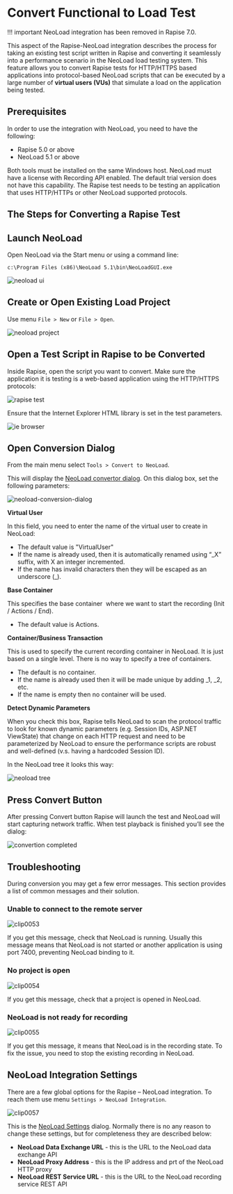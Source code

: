 # Convert Functional to Load Test

!!! important
    NeoLoad integration has been removed in Rapise 7.0.

This aspect of the Rapise-NeoLoad integration describes the process for taking an existing test script written in Rapise and converting it seamlessly into a performance scenario in the NeoLoad load testing system. This feature allows you to convert Rapise tests for HTTP/HTTPS based applications into protocol-based NeoLoad scripts that can be executed by a large number of **virtual users (VUs)** that simulate a load on the application being tested.

## Prerequisites

In order to use the integration with NeoLoad, you need to have the following:

- Rapise 5.0 or above
- NeoLoad 5.1 or above

Both tools must be installed on the same Windows host. NeoLoad must have a license with Recording API enabled. The default trial version does not have this capability. The Rapise test needs to be testing an application that uses HTTP/HTTPs or other NeoLoad supported protocols.

## The Steps for Converting a Rapise Test

## Launch NeoLoad

Open NeoLoad via the Start menu or using a command line:

    c:\Program Files (x86)\NeoLoad 5.1\bin\NeoLoadGUI.exe

![neoload ui](./img/convert_functional_to_load_tes1.png)

## Create or Open Existing Load Project

Use menu `File > New` or `File > Open`.

![neoload project](./img/convert_functional_to_load_tes2.png)

## Open a Test Script in Rapise to be Converted

Inside Rapise, open the script you want to convert. Make sure the application it is testing is a web-based application using the HTTP/HTTPS protocols:

![rapise test](./img/convert_functional_to_load_tes3.png)

Ensure that the Internet Explorer HTML library is set in the test parameters.

![ie browser](./img/convert_functional_to_load_tes4.png)

## Open Conversion Dialog

From the main menu select `Tools > Convert to NeoLoad`.

This will display the [NeoLoad convertor dialog](neoload_convertor_dialog.md). On this dialog box, set the following parameters:

![neoload-conversion-dialog](./img/convert_functional_to_load_tes6.png)

**Virtual User**

In this field, you need to enter the name of the virtual user to create in NeoLoad:

- The default value is "VirtualUser"
- If the name is already used, then it is automatically renamed using “_X” suffix, with X an integer incremented.
- If the name has invalid characters then they will be escaped as an underscore (_).

**Base Container**

This specifies the base container  where we want to start the recording (Init / Actions / End).

- The default value is Actions.

**Container/Business Transaction**

This is used to specify the current recording container in NeoLoad. It is just based on a single level. There is no way to specify a tree of containers.

- The default is no container.
- If the name is already used then it will be made unique by adding _1, _2, etc.
- If the name is empty then no container will be used.

**Detect Dynamic Parameters**

When you check this box, Rapise tells NeoLoad to scan the protocol traffic to look for known dynamic parameters (e.g. Session IDs, ASP.NET ViewState) that change on each HTTP request and need to be parameterized by NeoLoad to ensure the performance scripts are robust and well-defined (v.s. having a hardcoded Session ID).

In the NeoLoad tree it looks this way:

![neoload tree](./img/convert_functional_to_load_tes7.png)

## Press Convert Button

After pressing Convert button Rapise will launch the test and NeoLoad will start capturing network traffic. When test playback is finished
you’ll see the dialog:

![convertion completed](./img/convert_functional_to_load_tes8.png)

## Troubleshooting

During conversion you may get a few error messages. This section provides a list of common messages and their solution.

### Unable to connect to the remote server

![clip0053](./img/convert_functional_to_load_tes9.png)

If you get this message, check that NeoLoad is running. Usually this message means that NeoLoad is not started or another application is using port 7400, preventing NeoLoad binding to it.

### No project is open

![clip0054](./img/convert_functional_to_load_tes10.png)

If you get this message, check that a project is opened in NeoLoad.

### NeoLoad is not ready for recording

![clip0055](./img/convert_functional_to_load_tes11.png)

If you get this message, it means that NeoLoad is in the recording state. To fix the issue, you need to stop the existing recording in
NeoLoad.

## NeoLoad Integration Settings

There are a few global options for the Rapise – NeoLoad integration. To reach them use menu `Settings > NeoLoad Integration`.

![clip0057](./img/convert_functional_to_load_tes13.png)

This is the [NeoLoad Settings](neoload_settings_dialog.md) dialog. Normally there is no any reason to change these settings, but for
completeness they are described below:

- **NeoLoad Data Exchange URL** - this is the URL to the NeoLoad data exchange API
- **NeoLoad Proxy Address** - this is the IP address and prt of the NeoLoad HTTP proxy
- **NeoLoad REST Service URL** - this is the URL to the NeoLoad recording service REST API
